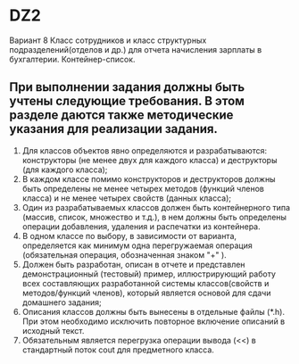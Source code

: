 # DZ2 
Вариант 8
Класс сотрудников и класс структурных подразделений(отделов и др.) для отчета начисления зарплаты в бухгалтерии. Контейнер-список.

## При выполнении задания должны быть учтены следующие требования. В этом разделе даются также методические указания для реализации задания.
1. Для классов объектов явно определяются и разрабатываются: конструкторы (не менее двух для каждого класса) и деструкторы (для каждого класса);
2. В каждом классе помимо конструкторов и деструкторов должны быть определены не менее четырех методов (функций членов класса) и не менее четырех свойств (данных класса);
3. Один из разрабатываемых классов должен быть контейнерного типа (массив, список, множество и т.д.), в нем должны быть определены операции добавления, удаления и распечатки из контейнера.
4. В одном классе по выбору, в зависимости от варианта, определяется как минимум одна перегружаемая операция (обязательная операция, обозначенная знаком "+" ).
5. Должен быть разработан, описан в отчете и представлен демонстрационный (тестовый) пример, иллюстрирующий работу всех составляющих разработанной системы классов(свойств и методов/функций членов), который является основой для сдачи домашнего задания;
6. Описания классов должны быть вынесены в отдельные файлы (*.h). При этом необходимо исключить повторное включение описаний в исходный текст.
7. Обязательным является перегрузка операции вывода (<<) в стандартный поток cout для предметного класса.
            
